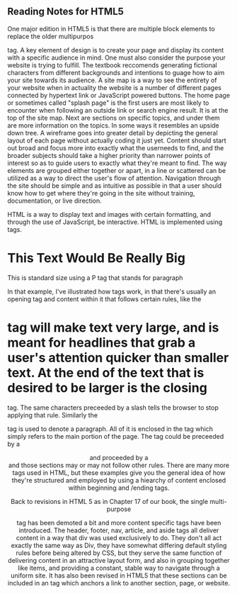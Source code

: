 ## Reading Notes for HTML5

One major edition in HTML5 is that there are multiple block 
elements to replace the older multipurpos <div> tag. A key 
element of design is to create your page and display its content
with a specific audience in mind. One must also consider the 
purpose your website is trying to fulfill. The textbook 
reccomends generating fictional characters from different 
backgrounds and intentions to guage how to aim your site towards
its audience.
A site map is a way to see the entirety of your website when in 
actuality the website is a number of different pages connected
by hypertext link or JavaScript powered buttons. The home page or
sometimes called "splash page" is the first users are most likely
to encounter when following an outside link or search engine 
result. It is at the top of the site map. Next are sections on 
specific topics, and under them are more information on the 
topics. In some ways it resembles an upside down tree. A 
wireframe goes into greater detail by depicting the general 
layout of each page without actually coding it just yet. 
Content should start out broad and focus more into exactly what 
the userneeds to find, and the broader subjects should take a 
higher priority than narrower points of interest so as to guide 
users to exactly what they're meant to find. The way elements are
grouped either together or apart, in a line or scattered can be
utilized as a way to direct the user's flow of attention. 
Navigation through the site should be simple and as intuitive as
possible in that a user should know how to get where they're 
going in the site without training, documentation, or live 
direction.

HTML is a way to display text and images with certain formatting,
and through the use of JavaScript, be interactive. HTML is 
implemented using tags.
<body>
    <h1> This Text Would Be Really Big </h1>
    <p> This is standard size using a P tag that stands for
    paragraph </p>
</body>
In that example, I've illustrated how tags work, in that there's 
usually an opening tag and content within it that follows certain
rules, like the <h1> tag will make text very large, and is meant
for headlines that grab a user's attention quicker than smaller
text. At the end of the text that is desired to be larger is the
closing </h1> tag. The same characters preceeded by a slash tells
the browser to stop applying that rule. Similarly the <p> tag is
used to denote a paragraph. All of it is enclosed in the <body> tag which simply refers to the main portion of the page. The 
<body> tag could be preceeded by a <header> and proceeded by a
<footer> and those sections may or may not follow other rules.
There are many more tags used in HTML, but these examples give 
you the general idea of how they're structured and employed by
using a hiearchy of content enclosed within beginning and 
/ending tags.

Back to revisions in HTML 5 as in Chapter 17 of our book, the 
single multi-purpose <div> tag has been demoted a bit and more
content specific tags have been introduced. The header, footer, 
nav, article, and aside tags all deliver content in a way that
div was used exclusively to do. They don't all act exactly the 
same way as Div, they have somewhat differing default styling 
rules before being altered by CSS, but they serve the same 
function of delivering content in an attractive layout form, and 
also in grouping together like items, and providing a constant, 
stable way to navigate through a uniform site. It has also been
revised in HTML5 that these sections can be included in an <a> 
tag which anchors a link to another section, page, or website. 